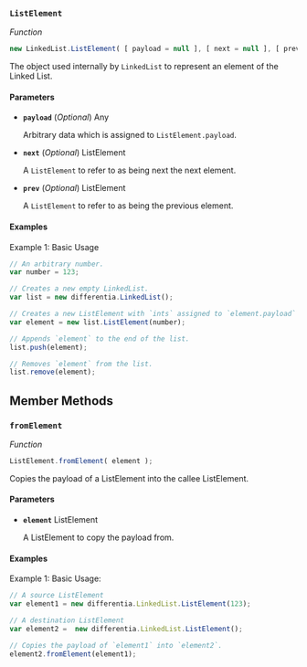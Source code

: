 ### `ListElement`

*Function*
```JavaScript
new LinkedList.ListElement( [ payload = null ], [ next = null ], [ prev = null ] );
```
The object used internally by `LinkedList` to represent an element of the Linked List.

#### Parameters
- **`payload`** (*Optional*) Any

  Arbitrary data which is assigned to `ListElement.payload`.

- **`next`** (*Optional*) ListElement

  A `ListElement` to refer to as being next the next element.

- **`prev`** (*Optional*) ListElement

  A `ListElement` to refer to as being the previous element.

#### Examples
Example 1: Basic Usage

```JavaScript
// An arbitrary number.
var number = 123;

// Creates a new empty LinkedList.
var list = new differentia.LinkedList();

// Creates a new ListElement with `ints` assigned to `element.payload`
var element = new list.ListElement(number);

// Appends `element` to the end of the list.
list.push(element);

// Removes `element` from the list.
list.remove(element);
```
## Member Methods
### `fromElement`

*Function*
```JavaScript
ListElement.fromElement( element );
```
Copies the payload of a ListElement into the callee ListElement.

#### Parameters
- **`element`** ListElement

  A ListElement to copy the payload from.

#### Examples
Example 1: Basic Usage:

```JavaScript
// A source ListElement
var element1 = new differentia.LinkedList.ListElement(123);

// A destination ListElement
var element2 =  new differentia.LinkedList.ListElement();

// Copies the payload of `element1` into `element2`.
element2.fromElement(element1);
```